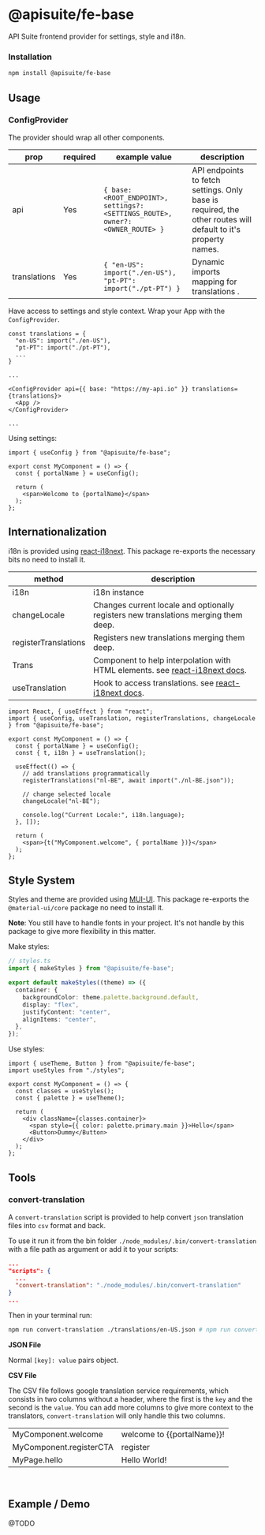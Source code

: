 # @apisuite/fe-base

API Suite frontend provider for settings, style and i18n.

### Installation
```bash
npm install @apisuite/fe-base
```

## Usage

### ConfigProvider

The provider should wrap all other components.

| prop | required | example value | description |
|------|----------|-------|-------------|
| api | Yes | `{ base: <ROOT_ENDPOINT>, settings?: <SETTINGS_ROUTE>, owner?: <OWNER_ROUTE> }` | API endpoints to fetch settings. Only base is required, the other routes will default to it's property names. |
| translations | Yes | `{ "en-US": import("./en-US"), "pt-PT": import("./pt-PT") }` | Dynamic imports mapping for translations . |

Have access to settings and style context. Wrap your App with the `ConfigProvider`.

```tsx
const translations = {
  "en-US": import("./en-US"),
  "pt-PT": import("./pt-PT"),
  ...
}

...

<ConfigProvider api={{ base: "https://my-api.io" }} translations={translations}>
  <App />
</ConfigProvider>

...
```

Using settings:

```tsx
import { useConfig } from "@apisuite/fe-base";

export const MyComponent = () => {
  const { portalName } = useConfig();

  return (
    <span>Welcome to {portalName}</span>
  );
};
```

## Internationalization

i18n is provided using [react-i18next](https://react.i18next.com/). This package re-exports the necessary bits no need to install it.

| method | description |
|--------|-------------|
| i18n | i18n instance |
| changeLocale | Changes current locale and optionally registers new translations merging them deep. |
| registerTranslations | Registers new translations merging them deep. |
| Trans | Component to help interpolation with HTML elements. see [react-i18next docs](https://react.i18next.com/latest/trans-component). |
| useTranslation | Hook to access translations. see [react-i18next docs](https://react.i18next.com/latest/usetranslation-hook). |

```tsx
import React, { useEffect } from "react";
import { useConfig, useTranslation, registerTranslations, changeLocale } from "@apisuite/fe-base";

export const MyComponent = () => {
  const { portalName } = useConfig();
  const { t, i18n } = useTranslation();

  useEffect(() => {
    // add translations programmatically
    registerTranslations("nl-BE", await import("./nl-BE.json"));

    // change selected locale
    changeLocale("nl-BE");

    console.log("Current Locale:", i18n.language);
  }, []);

  return (
    <span>{t("MyComponent.welcome", { portalName })}</span>
  );
};
```

## Style System

Styles and theme are provided using [MUI-UI](https://material-ui.com/). This package re-exports the `@material-ui/core` package no need to install it.

**Note**: You still have to handle fonts in your project. It's not handle by this package to give more flexibility in this matter.

Make styles:

```ts
// styles.ts
import { makeStyles } from "@apisuite/fe-base";

export default makeStyles((theme) => ({
  container: {
    backgroundColor: theme.palette.background.default,
    display: "flex",
    justifyContent: "center",
    alignItems: "center",
  },
});
```

Use styles:

```tsx
import { useTheme, Button } from "@apisuite/fe-base";
import useStyles from "./styles";

export const MyComponent = () => {
  const classes = useStyles();
  const { palette } = useTheme();

  return (
    <div className={classes.container}>
      <span style={{ color: palette.primary.main }}>Hello</span>
      <Button>Dummy</Button>
    </div>
  );
};
```

## Tools

### convert-translation

A `convert-translation` script is provided to help convert `json` translation files into `csv` format and back.

To use it run it from the bin folder `./node_modules/.bin/convert-translation` with a file path as argument or add it to your scripts:

```json
...
"scripts": {
  ...
  "convert-translation": "./node_modules/.bin/convert-translation"
}
...
```

Then in your terminal run:

```bash
npm run convert-translation ./translations/en-US.json # npm run convert-translation ./en-US.csv
```

**JSON File**

Normal `[key]: value` pairs object.

**CSV File**

The CSV file follows google translation service requirements, which consists in two columns without a header, where the first is the `key` and the second is the `value`. You can add more columns to give more context to the translators, `convert-translation` will only handle this two columns.

| | |
|-|-|
| MyComponent.welcome | welcome to {{portalName}}! |
| MyComponent.registerCTA | register |
| MyPage.hello | Hello World! |

<a name="release-irrelevant"></a>

<br />

## Example / Demo

@TODO
